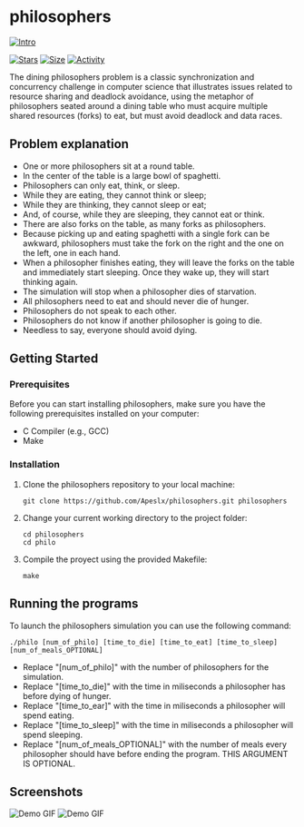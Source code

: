 # philosophers

 [![Intro](https://img.shields.io/badge/Cursus-Philosphers-success?style=for-the-badge&logo=42)](https://github.com/Apeslx/philosophers)
 
 [![Stars](https://img.shields.io/github/stars/Apeslx/philosophers?color=ffff00&label=Stars&logo=Stars&style=?style=flat)](https://github.com/Apeslx/philosophers)
 [![Size](https://img.shields.io/github/repo-size/Apeslx/philosophers?color=blue&label=Size&logo=Size&style=?style=flat)](https://github.com/Apeslx/philosophers)
 [![Activity](https://img.shields.io/github/last-commit/Apeslx/philosophers?color=red&label=Last%20Commit&style=flat)](https://github.com/Apeslx/philosophers)
 
The dining philosophers problem is a classic synchronization and concurrency challenge in computer science that illustrates issues related to resource sharing and deadlock avoidance, using the metaphor of philosophers seated around a dining table who must acquire multiple shared resources (forks) to eat, but must avoid deadlock and data races.

## Problem explanation

- One or more philosophers sit at a round table.
- In the center of the table is a large bowl of spaghetti.
- Philosophers can only eat, think, or sleep.
- While they are eating, they cannot think or sleep;
- While they are thinking, they cannot sleep or eat;
- And, of course, while they are sleeping, they cannot eat or think.
- There are also forks on the table, as many forks as philosophers.
- Because picking up and eating spaghetti with a single fork can be awkward, philosophers must take the fork on the right and the one on the left, one in each hand.
- When a philosopher finishes eating, they will leave the forks on the table and immediately start sleeping. Once they wake up, they will start thinking again.
- The simulation will stop when a philosopher dies of starvation.
- All philosophers need to eat and should never die of hunger.
- Philosophers do not speak to each other.
- Philosophers do not know if another philosopher is going to die.
- Needless to say, everyone should avoid dying.

## Getting Started

### Prerequisites

Before you can start installing philosophers, make sure you have the following prerequisites installed on your computer:

- C Compiler (e.g., GCC)
- Make

### Installation

1. Clone the philosophers repository to your local machine:

   ```shell
   git clone https://github.com/Apeslx/philosophers.git philosophers
2. Change your current working directory to the project folder:
   
   ```shell
   cd philosophers
   cd philo
3. Compile the proyect using the provided Makefile:

   ```shell
   make

## Running the programs

To launch the philosophers simulation you can use the following command:

   ```shell
   ./philo [num_of_philo] [time_to_die] [time_to_eat] [time_to_sleep] [num_of_meals_OPTIONAL]
   ```

- Replace "[num_of_philo]" with the number of philosophers for the simulation.  
- Replace "[time_to_die]" with the time in miliseconds a philosopher has before dying of hunger.  
- Replace "[time_to_ear]" with the time in miliseconds a philosopher will spend eating.  
- Replace "[time_to_sleep]" with the time in miliseconds a philosopher will spend sleeping.  
- Replace "[num_of_meals_OPTIONAL]" with the number of meals every philosopher should have before ending the program. THIS ARGUMENT IS OPTIONAL.

## Screenshots

![Demo GIF](https://github.com/Apeslx/philosophers/blob/main/screenshots/Screenrecording1.gif)
![Demo GIF](https://github.com/Apeslx/philosophers/blob/main/screenshots/Screenrecording2.gif)</td>
